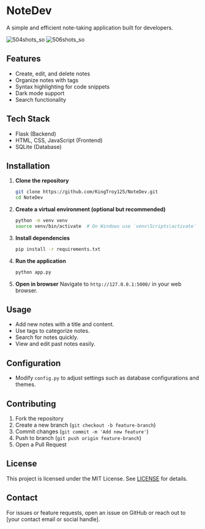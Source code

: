 # NoteDev

A simple and efficient note-taking application built for developers.

![504shots_so](https://github.com/user-attachments/assets/5d90cdba-3973-4777-9426-6af16174fa1a)
![506shots_so](https://github.com/user-attachments/assets/c6062257-2340-4906-8f61-de2e6b422afb)

## Features

- Create, edit, and delete notes
- Organize notes with tags
- Syntax highlighting for code snippets
- Dark mode support
- Search functionality

## Tech Stack

- Flask (Backend)
- HTML, CSS, JavaScript (Frontend)
- SQLite (Database)

## Installation

1. **Clone the repository**
   ```sh
   git clone https://github.com/KingTroy125/NoteDev.git
   cd NoteDev
   ```

2. **Create a virtual environment (optional but recommended)**
   ```sh
   python -m venv venv
   source venv/bin/activate  # On Windows use `venv\Scripts\activate`
   ```

3. **Install dependencies**
   ```sh
   pip install -r requirements.txt
   ```

4. **Run the application**
   ```sh
   python app.py
   ```

5. **Open in browser**
   Navigate to `http://127.0.0.1:5000/` in your web browser.

## Usage

- Add new notes with a title and content.
- Use tags to categorize notes.
- Search for notes quickly.
- View and edit past notes easily.

## Configuration

- Modify `config.py` to adjust settings such as database configurations and themes.

## Contributing

1. Fork the repository
2. Create a new branch (`git checkout -b feature-branch`)
3. Commit changes (`git commit -m 'Add new feature'`)
4. Push to branch (`git push origin feature-branch`)
5. Open a Pull Request

## License

This project is licensed under the MIT License. See [LICENSE](LICENSE) for details.

## Contact

For issues or feature requests, open an issue on GitHub or reach out to [your contact email or social handle].

